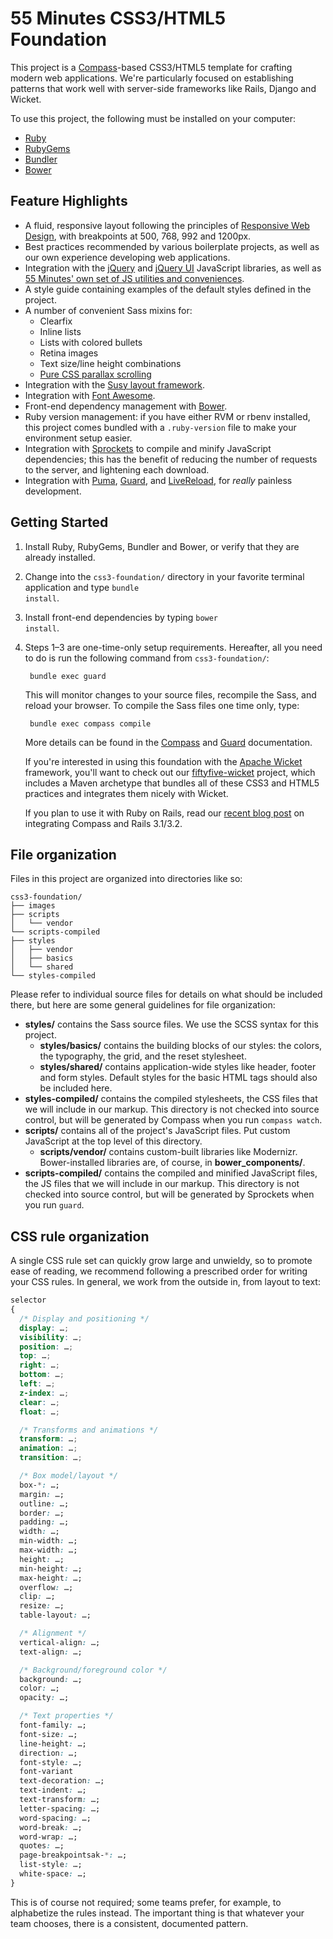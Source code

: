 # 55 Minutes CSS3/HTML5 Foundation #

This project is a [Compass](http://compass-style.org/ "Compass Home | Compass Documentation")-based CSS3/HTML5 template for crafting modern web applications. We're particularly focused on establishing patterns that work well with server-side frameworks like Rails, Django and Wicket.

To use this project, the following must be installed on your computer:

* [Ruby](http://www.ruby-lang.org/en/)
* [RubyGems](http://rubygems.org/)
* [Bundler](http://gembundler.com/)
* [Bower](http://bower.io)

## Feature Highlights ##

* A fluid, responsive layout following the principles of [Responsive Web Design](http://www.abookapart.com/products/responsive-web-design "A Book Apart, Responsive Web Design"), with breakpoints at 500, 768, 992 and 1200px.
* Best practices recommended by various boilerplate projects, as well as our own experience developing web applications.
* Integration with the [jQuery](http://jquery.com/ "jQuery: The Write Less, Do More, JavaScript Library") and [jQuery UI](http://jqueryui.com/ "jQuery UI - Home") JavaScript libraries, as well as [55 Minutes' own set of JS utilities and conveniences](https://github.com/55minutes/fiftyfive-util-js/).
* A style guide containing examples of the default styles defined in the project.
* A number of convenient Sass mixins for:
    * Clearfix
    * Inline lists
    * Lists with colored bullets
    * Retina images
    * Text size/line height combinations
    * [Pure CSS parallax scrolling](http://keithclark.co.uk/articles/pure-css-parallax-websites/ "Pure CSS Parallax Websites by Keith Clark")
* Integration with the [Susy layout framework](http://susy.oddbird.net).
* Integration with [Font Awesome](http://fontawesome.io "Font Awesome, the iconic font and CSS toolkit").
* Front-end dependency management with [Bower](http://bower.io "Bower").
* Ruby version management: if you have either RVM or rbenv installed, this project comes bundled with a `.ruby-version` file to make your environment setup easier.
* Integration with [Sprockets](https://github.com/sstephenson/sprockets) to compile and minify JavaScript dependencies; this has the benefit of reducing the number of requests to the server, and lightening each download.
* Integration with [Puma](https://github.com/puma/puma), [Guard](http://guardgem.org ""), and [LiveReload](http://livereload.com "LiveReload"), for *really* painless development.

## Getting Started ##

1. Install Ruby, RubyGems, Bundler and Bower, or verify that they are already installed.
2. Change into the <code>css3-foundation/</code> directory in your favorite terminal application and type <code>bundle install</code>.
3. Install front-end dependencies by typing <code>bower install</code>.
4. Steps 1–3 are one-time-only setup requirements. Hereafter, all you need to do is run the following command from <code>css3-foundation/</code>:

        bundle exec guard

    This will monitor changes to your source files, recompile the Sass, and reload your browser. To compile the Sass files one time only, type:

        bundle exec compass compile

    More details can be found in the [Compass](http://compass-style.org/reference/compass/ "Compass Core Framework | Compass Documentation") and [Guard](http://guardgem.org "") documentation.

    If you're interested in using this foundation with the [Apache Wicket](http://wicket.apache.org/) framework, you'll want to check out our [fiftyfive-wicket](https://github.com/55minutes/fiftyfive-wicket) project, which includes a Maven archetype that bundles all of these CSS3 and HTML5 practices and integrates them nicely with Wicket.

    If you plan to use it with Ruby on Rails, read our [recent blog post](http://blog.55minutes.com/2012/01/getting-compass-to-work-with-rails-31-and-32/) on integrating Compass and Rails 3.1/3.2.

## File organization ##

Files in this project are organized into directories like so:

    css3-foundation/
    ├── images
    ├── scripts
    │   └── vendor
    └── scripts-compiled
    ├── styles
    │   ├── vendor
    │   ├── basics
    │   └── shared
    └── styles-compiled

Please refer to individual source files for details on what should be included there, but here are some general guidelines for file organization:

* **styles/** contains the Sass source files. We use the SCSS syntax for this project.
    * **styles/basics/** contains the building blocks of our styles: the colors, the typography, the grid, and the reset stylesheet.
    * **styles/shared/** contains application-wide styles like header, footer and form styles. Default styles for the basic HTML tags should also be included here.
* **styles-compiled/** contains the compiled stylesheets, the CSS files that we will include in our markup. This directory is not checked into source control, but will be generated by Compass when you run `compass watch`.
* **scripts/** contains all of the project's JavaScript files. Put custom JavaScript at the top level of this directory.
    * **scripts/vendor/** contains custom-built libraries like Modernizr. Bower-installed libraries are, of course, in **bower_components/**.
* **scripts-compiled/** contains the compiled and minified JavaScript files, the JS files that we will include in our markup. This directory is not checked into source control, but will be generated by Sprockets when you run `guard`.

## CSS rule organization ##

A single CSS rule set can quickly grow large and unwieldy, so to promote ease of reading, we recommend following a prescribed order for writing your CSS rules. In general, we work from the outside in, from layout to text:

```css
selector
{
  /* Display and positioning */
  display: …;
  visibility: …;
  position: …;
  top: …;
  right: …;
  bottom: …;
  left: …;
  z-index: …;
  clear: …;
  float: …;

  /* Transforms and animations */
  transform: …;
  animation: …;
  transition: …;

  /* Box model/layout */
  box-*: …;
  margin: …;
  outline: …;
  border: …;
  padding: …;
  width: …;
  min-width: …;
  max-width: …;
  height: …;
  min-height: …;
  max-height: …;
  overflow: …;
  clip: …;
  resize: …;
  table-layout: …;

  /* Alignment */
  vertical-align: …;
  text-align: …;

  /* Background/foreground color */
  background: …;
  color: …;
  opacity: …;

  /* Text properties */
  font-family: …;
  font-size: …;
  line-height: …;
  direction: …;
  font-style: …;
  font-variant
  text-decoration: …;
  text-indent: …;
  text-transform: …;
  letter-spacing: …;
  word-spacing: …;
  word-break: …;
  word-wrap: …;
  quotes: …;
  page-breakpointsak-*: …;
  list-style: …;
  white-space: …;
}
```

This is of course not required; some teams prefer, for example, to alphabetize the rules instead. The important thing is that whatever your team chooses, there is a consistent, documented pattern.

